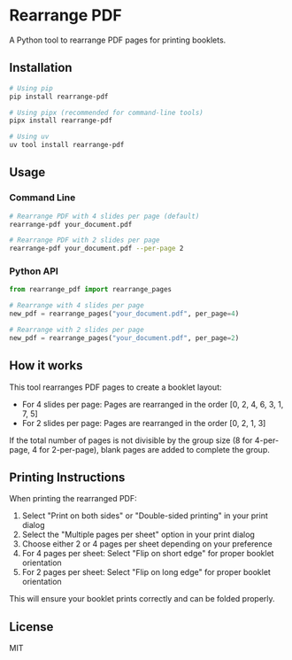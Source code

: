 # Rearrange PDF

A Python tool to rearrange PDF pages for printing booklets.

## Installation

```bash
# Using pip
pip install rearrange-pdf

# Using pipx (recommended for command-line tools)
pipx install rearrange-pdf

# Using uv
uv tool install rearrange-pdf
```

## Usage

### Command Line

```bash
# Rearrange PDF with 4 slides per page (default)
rearrange-pdf your_document.pdf

# Rearrange PDF with 2 slides per page
rearrange-pdf your_document.pdf --per-page 2
```

### Python API

```python
from rearrange_pdf import rearrange_pages

# Rearrange with 4 slides per page
new_pdf = rearrange_pages("your_document.pdf", per_page=4)

# Rearrange with 2 slides per page
new_pdf = rearrange_pages("your_document.pdf", per_page=2)
```

## How it works

This tool rearranges PDF pages to create a booklet layout:

- For 4 slides per page: Pages are rearranged in the order [0, 2, 4, 6, 3, 1, 7, 5]
- For 2 slides per page: Pages are rearranged in the order [0, 2, 1, 3]

If the total number of pages is not divisible by the group size (8 for 4-per-page, 4 for 2-per-page), blank pages are added to complete the group.

## Printing Instructions

When printing the rearranged PDF:

1. Select "Print on both sides" or "Double-sided printing" in your print dialog
2. Select the "Multiple pages per sheet" option in your print dialog
3. Choose either 2 or 4 pages per sheet depending on your preference
4. For 4 pages per sheet: Select "Flip on short edge" for proper booklet orientation
5. For 2 pages per sheet: Select "Flip on long edge" for proper booklet orientation

This will ensure your booklet prints correctly and can be folded properly.

## License

MIT
